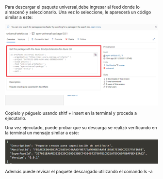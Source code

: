 Para descargar el paquete universal,debe ingresar al feed donde lo almacenó y seleccionarlo. Una vez lo seleccione, le aparecerá un código similar a este:

![descarga-paquete](./assets/descarga-paquete.png)

Copielo y péguelo usando shitf + insert en la terminal y proceda a ejecutarlo.

Una vez ejecutado, puede probar que su descarga se realizó verificando en la terminal un mensaje similar a este:

![descarga-exitosa](./assets/descarga-exitosa.png)

Además puede revisar el paquete descargado utilizando el comando ls -a